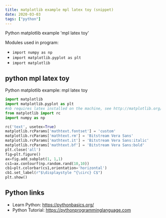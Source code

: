 ```yaml
---
title: matplotlib example mpl latex toy (snippet)
date: 2020-03-03
tags: ["python"]
---
```

Python matplotlib example 'mpl latex toy'


Modules used in program: 
* `import numpy as np`
* `import matplotlib.pyplot as plt`
* `import matplotlib`

## python mpl latex toy

Python matplotlib example: mpl latex toy

```python
import matplotlib
import matplotlib.pyplot as plt
#nb requires latex installed on the machine, see http://matplotlib.org/users/usetex.html
from matplotlib import rc
import numpy as np

rc('text', usetex=True)
matplotlib.rcParams['mathtext.fontset'] = 'custom'
matplotlib.rcParams['mathtext.rm'] = 'Bitstream Vera Sans'
matplotlib.rcParams['mathtext.it'] = 'Bitstream Vera Sans:italic'
matplotlib.rcParams['mathtext.bf'] = 'Bitstream Vera Sans:bold'
plt.close('all')
fig=plt.figure()
ax=fig.add_subplot(1, 1,1)
cs1=ax.contourf(np.random.rand(10,10))
cb1=plt.colorbar(cs1,orientation='horizontal')
cb1.set_label(r"$\displaystyle ^{\circ} C$")
plt.show()


```

## Python links

- Learn Python: https://pythonbasics.org/
- Python Tutorial: https://pythonprogramminglanguage.com
